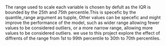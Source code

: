 The range used to scale each variable is chosen by defult as the IQR is bounded by the 25th and 75th percentile.This is specefic by the quantile_range argument as tupple, Other values can be specefic and
might improve the performance of the model, such as wider range allowing fewer values to be considered outliers, or a more narrow range, allowing more values to be considered outliers. we use to this project
explore the effect of diffrents of the range from 1st to 99th percentile to 30th to 70th percentiles.

